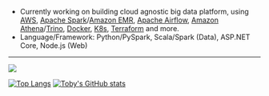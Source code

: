 <!--
### Hi there 👋

**toshi2135/toshi2135** is a ✨ _special_ ✨ repository because its `README.md` (this file) appears on your GitHub profile.

Here are some ideas to get you started:

- 🔭 I’m currently working on ...
- 🌱 I’m currently learning ...
- 👯 I’m looking to collaborate on ...
- 🤔 I’m looking for help with ...
- 💬 Ask me about ...
- 📫 How to reach me: ...
- 😄 Pronouns: ...
- ⚡ Fun fact: ...
-->

- Currently working on building cloud agnostic big data platform, using [AWS](https://aws.amazon.com/), [Apache Spark](https://spark.apache.org/)/[Amazon EMR](https://aws.amazon.com/emr/), [Apache Airflow](https://airflow.apache.org/), [Amazon Athena](https://aws.amazon.com/athena/)/[Trino](https://trino.io/), [Docker](https://www.docker.com/), [K8s](https://kubernetes.io/), [Terraform](https://www.terraform.io/) and more.
- Language/Framework: Python/PySpark, Scala/Spark (Data), ASP.NET Core, Node.js (Web)
---
<img src="https://github-readme-streak-stats.herokuapp.com/?user=toshi2135&count_private=true&include_all_commits=true&theme=dracula"/>

[![Top Langs](https://github-readme-stats.vercel.app/api/top-langs/?username=toshi2135&count_private=true&include_all_commits=true&hide=jupyter+notebook&show_icons=true&theme=dracula)](https://github.com/anuraghazra/github-readme-stats)
[![Toby's GitHub stats](https://github-readme-stats.vercel.app/api?username=toshi2135&count_private=true&include_all_commits=true&theme=dracula)](https://github.com/anuraghazra/github-readme-stats)
